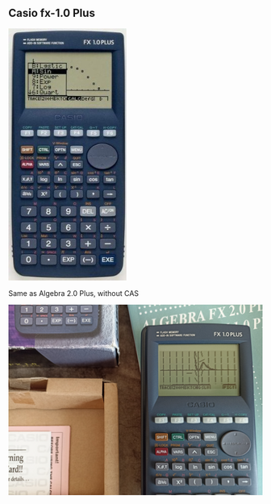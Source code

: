 
## Casio fx-1.0 Plus

<img src="render.jpg" height="500">

Same as Algebra 2.0 Plus, without CAS

![](82759384.jpg)
